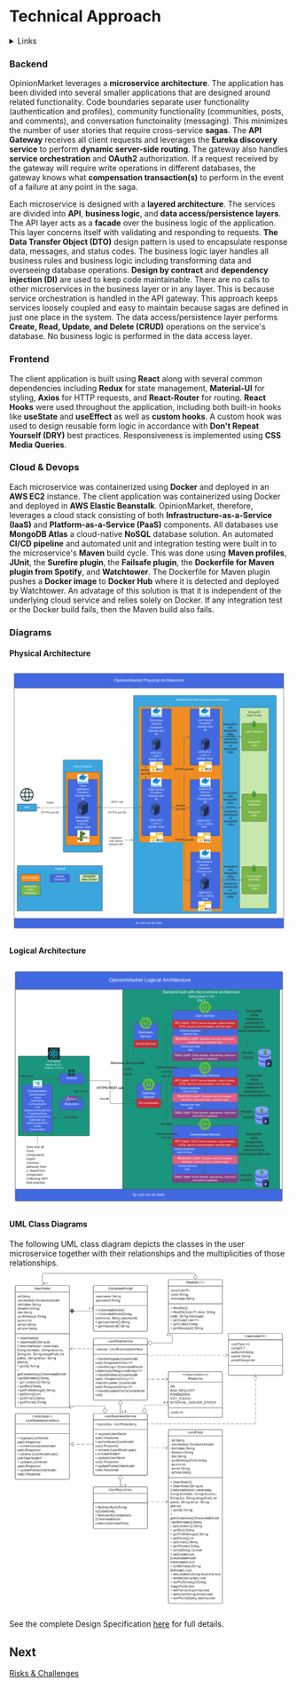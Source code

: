 # Technical Approach

<details>
  <summary>Links</summary>
  
  ## Portfolio Links
  - [Introduction](https://github.com/JoshVandeWalle/OpinionMarket/blob/main/Introduction.md "Introduction")  
  - [Requirements](https://github.com/JoshVandeWalle/OpinionMarket/blob/main/Requirements.md "Requirements")  
  - [Technologies](https://github.com/JoshVandeWalle/OpinionMarket/blob/main/Technologies.md "Technolgoies")  
  - [Technical Approach](https://github.com/JoshVandeWalle/OpinionMarket/blob/main/Approach.md "Technical Approach")  
  - [Risks & Challenges](https://github.com/JoshVandeWalle/OpinionMarket/blob/main/RisksAndChallenges.md "Risks & Challenges")  
  - [Issues](https://github.com/JoshVandeWalle/OpinionMarket/blob/main/Issues.md "Issues")  
  ## External Links
  - [OpinionMarket](http://clientapp6-env.eba-sifj8dsx.us-west-1.elasticbeanstalk.com/ "OpinionMarket")  
  - [Swagger](https://app.swaggerhub.com/apis/JoshV3742/Capstone/1.0.0 "Swagger")  
</details>

### Backend
OpinionMarket leverages a **microservice architecture**. The application has been divided into several smaller applications that are designed around related functionality. Code boundaries separate user functionality (authentication and profiles), community functionality (communities, posts, and comments), and conversation functoinality (messaging).  This minimizes the number of user stories that require cross-service **sagas**. The **API Gateway** receives all client requests and leverages the **Eureka discovery service** to perform **dynamic server-side routing**. The gateway also handles **service orchestration** and **OAuth2** authorization. If a request received by the gateway will require write operations in different databases, the gateway knows what **compensation transaction(s)** to perform in the event of a failure at any point in the saga. 

Each microservice is designed with a **layered architecture**. The services are divided into **API**, **business logic**, and **data access/persistence layers**. The API layer acts as a **facade** over the business logic of the application. This layer concerns itself with validating and responding to requests. **The Data Transfer Object (DTO)** design pattern is used to encapsulate response data, messages, and status codes. The business logic layer handles all business rules and business logic including transforming data and overseeing database operations. **Design by contract** and **dependency injection (DI)** are used to keep code maintainable. There are no calls to other microservices in the business layer or in any layer. This is because service orchestration is handled in the API gateway. This approach keeps services loosely coupled and easy to maintain because sagas are defined in just one place in the system. The data access/persistence layer performs **Create, Read, Update, and Delete (CRUD)** operations on the service's database. No business logic is performed in the data access layer.

### Frontend
The client application is built using **React** along with several common dependencies including **Redux** for state management, **Material-UI** for styling, **Axios** for HTTP requests, and **React-Router** for routing. **React Hooks** were used throughout the application, including both built-in hooks like **useState** and **useEffect** as well as **custom hooks**. A custom hook was used to design reusable form logic in accordance with **Don't Repeat Yourself (DRY)** best practices. Responsiveness is implemented using **CSS Media Queries**.

### Cloud & Devops
Each microservice was containerized using **Docker** and deployed in an **AWS EC2** instance. The client application was containerized using Docker and deployed in **AWS Elastic Beanstalk**. OpinionMarket, therefore, leverages a cloud stack consisting of both **Infrastructure-as-a-Service (IaaS)** and **Platform-as-a-Service (PaaS)** components. All databases use **MongoDB Atlas** a cloud-native **NoSQL** database solution. An automated **CI/CD pipeline** and automated unit and integration testing were built in to the microservice's **Maven** build cycle. This was done using **Maven profiles**, **JUnit**, the **Surefire plugin**, the **Failsafe plugin**, the **Dockerfile for Maven plugin from Spotify**, and **Watchtower**. The Dockerfile for Maven plugin pushes a **Docker image** to **Docker Hub** where it is detected and deployed by Watchtower. An advatage of this solution is that it is independent of the underlying cloud service and relies solely on Docker. If any integration test or the Docker build fails, then the Maven build also fails.

### Diagrams  
#### Physical Architecture
![Phyiscal Architecture](/images/PhysicalArchitecture.png)

#### Logical Architecture
![Logical Architecture](/images/LogicalArchitecture.png)

#### UML Class Diagrams
The following UML class diagram depicts the classes in the user microservice together with their relationships and the multiplicities of those relationships.
![User Service](/images/userUML.png)

See the complete Design Specification [here](https://github.com/JoshVandeWalle/OpinionMarket/blob/main/DesignSpecification.docx "Design Specification") for full details.

## Next 
[Risks & Challenges](https://github.com/JoshVandeWalle/OpinionMarket/blob/main/RisksAndChallenges.md "Risks & Challenges")
